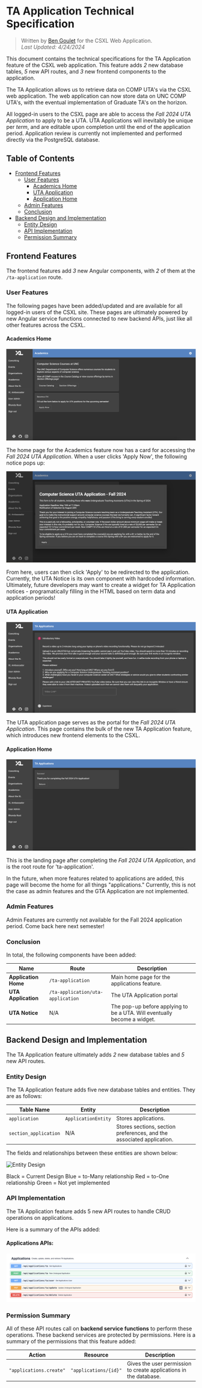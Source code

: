 # TA Application Technical Specification

> Written by [Ben Goulet](https://github.com/bwgoulet) for the CSXL Web Application.<br> _Last Updated: 4/24/2024_

This document contains the technical specifications for the TA Application feature of the CSXL web application. This feature adds _2_ new database tables, _5_ new API routes, and _3_ new frontend components to the application.

The TA Application allows us to retrieve data on COMP UTA's via the CSXL web application. The web application can now store data on UNC COMP UTA's, with the eventual implementation of Graduate TA's on the horizon.

All logged-in users to the CSXL page are able to access the _Fall 2024 UTA Application_ to apply to be a UTA. UTA Applications will inevitably be unique per _term_, and are editable upon completion until the end of the application period. Application review is currently not implemented and performed directly via the PostgreSQL database.

## Table of Contents

- [Frontend Features](#FrontendFeatures)
  - [User Features](#UserFeatures)
    - [Academics Home](#AcademicsHome)
    - [UTA Application](#UTAApplication)
    - [Application Home](#ApplicationHome)
  - [Admin Features](#AdminFeatures)
  - [Conclusion](#Conclusion)
- [Backend Design and Implementation](#BackendDesignandImplementation)
  - [Entity Design](#EntityDesign)
  <!-- - [Inheritance Mapping](#InheritanceMapping)
  - [Pydantic Model Implementation](#PydanticModelImplementation) -->
  - [API Implementation](#APIImplementation)
  - [Permission Summary](#PermissionSummary)

## Frontend Features<a name='FrontendFeatures'></a>

The frontend features add _3_ new Angular components, with _2_ of them at the `/ta-application` route.

### User Features<a name='UserFeatures'></a>

The following pages have been added/updated and are available for all logged-in users of the CSXL site. These pages are ultimately powered by new Angular service functions connected to new backend APIs, just like all other features across the CSXL.

#### Academics Home<a name='AcademicsHome'></a>

![Academics home page](../images/specs/ta-application/academics-home.png)

The home page for the Academics feature now has a card for accessing the _Fall 2024 UTA Application_. When a user clicks 'Apply Now', the following notice pops up:

![Academics home page](../images/specs/ta-application/uta-notice.png)

From here, users can then click 'Apply' to be redirected to the application. Currently, the UTA Notice is its own component with hardcoded information. Ultimately, future developers may want to create a widget for TA Application notices - programatically filling in the HTML based on term data and application periods!

#### UTA Application<a name='UTAApplication'></a>

![UTA Application](../images/specs/ta-application/uta-application.png)

The UTA application page serves as the portal for the _Fall 2024 UTA Application_. This page contains the bulk of the new TA Application feature, which introduces new frontend elements to the CSXL.

#### Application Home<a name='ApplicationHome'></a>

![Application Home](../images/specs/ta-application/applications-home.png)

This is the landing page after completing the _Fall 2024 UTA Application_, and is the root route for 'ta-application'.

In the future, when more features related to applications are added, this page will become the home for all things "applications." Currently, this is not the case as admin features and the GTA Application are not implemented.

### Admin Features<a name='AdminFeatures'></a>

Admin Features are currently not available for the Fall 2024 application period. Come back here next semester!

### Conclusion<a name='Conclusion'></a>

In total, the following components have been added:

| Name                 | Route                             | Description                                                              |
| -------------------- | --------------------------------- | ------------------------------------------------------------------------ |
| **Application Home** | `/ta-application`                 | Main home page for the applications feature.                             |
| **UTA Application**  | `/ta-application/uta-application` | The UTA Application portal                                               |
| **UTA Notice**       | N/A                               | The pop-up before applying to be a UTA. Will eventually become a widget. |

## Backend Design and Implementation<a name='BackendDesignandImplementation'></a>

The TA Application feature ultimately adds _2_ new database tables and _5_ new API routes.

### Entity Design<a name='EntityDesign'></a>

The TA Application feature adds five new database tables and entities. They are as follows:

| Table Name            | Entity              | Description                                                           |
| --------------------- | ------------------- | --------------------------------------------------------------------- |
| `application`         | `ApplicationEntity` | Stores applications.                                                  |
| `section_application` | N/A                 | Stores sections, section preferences, and the associated application. |

The fields and relationships between these entities are shown below:

![Entity Design](../images/specs/ta-application/entity-relationships.png)

Black = Current Design
Blue = to-Many relationship
Red = to-One relationship
Green = Not yet implemented

<!-- ### Inheritance Mapping<a name='InheritanceMapping'></a> -->

<!-- ### Pydantic Model Implementation<a name='PydanticModelImplementation'></a>

The Pydantic models for terms and courses are nearly one-to-one with their entity counterparts. However, sections utilize a more custom model structure, as shown below:

<table>
<tr><th width="520">`Section` and `SectionDetail` Models</th></tr>
<tr>
<td>

```py
# Both models are slightly simplified for better
# comprehensibility here.
class Section(BaseModel):
    id: int | None
    course_id: str
    number: str
    term_id: str
    meeting_pattern: str
    staff: list[SectionMember]
    lecture_room: Room | None
    office_hour_rooms: list[Room]

class SectionDetails(Section):
course: Course
term: Term

```

</td>
</tr>
</table>

As you can see, the room relation is split up into `lecture_room` and `office_hour_rooms` respectively. This helps to simplify frontend logic and prevent numerous filtering calls having to be made. The data is automatically updated in the API.

The user relation is also stripped down to just `staff`, which contains only *instructors* and *TAs* and excludes students. This is done for security purposes. The public GET API should not expose entire student rosters. -->

### API Implementation<a name='APIImplementation'></a>

The TA Application feature adds 5 new API routes to handle CRUD operations on applications.

Here is a summary of the APIs added:

#### Applications APIs:

![Applications APIs](../images/specs/ta-application/api.png)

### Permission Summary<a name='PermissionSummary'></a>

All of these API routes call on **backend service functions** to perform these operations. These backend services are protected by permissions. Here is a summary of the permissions that this feature added:

| Action                  | Resource              | Description                                                       |
| ----------------------- | --------------------- | ----------------------------------------------------------------- |
| `"applications.create"` | `"applications/{id}"` | Gives the user permission to create applications in the database. |

<!-- ## Future Considerations<a name='FutureConsiderations'></a>

* If we begin to add more course types to the page, I would love to switch the input select for course subject codes to use the material chip components.
* We can now implement the gear icon for other admin features and refactor the folder structure - notably, for organizations.
* We may want a separate `Academics` page specifically for unauthenticated users.
* We can consider creating detail pages for courses and terms. At the moment though, it does not seem necessary.
``` -->
